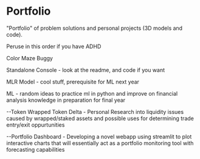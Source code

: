 # Portfolio
"Portfolio" of problem solutions and personal projects (3D models and code). 

Peruse in this order if you have ADHD

Color Maze Buggy

Standalone Console - look at the readme, and code if you want

MLR Model - cool stuff, prerequisite for ML next year

ML - random ideas to practice ml in python and improve on financial analysis knowledge in preparation for final year
  
--Token Wrapped Token Delta - Personal Research into liquidity issues caused by wrapped/staked assets and possible uses for determining trade entry/exit oppurtunities


--Portfolio Dashboard - Developing a novel webapp using streamlit to plot interactive charts that will essentially act as a portfolio monitoring tool with forecasting capabilities



